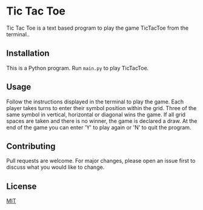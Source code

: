 # Tic Tac Toe

Tic Tac Toe is a text based program to play the game TicTacToe from the terminal..

## Installation

This is a Python program.
Run `main.py` to play TicTacToe. 

## Usage

Follow the instructions displayed in the terminal to play the game.
Each player takes turns to enter their symbol position within the grid.
Three of the same symbol in vertical, horizontal or diagonal wins the game.
If all grid spaces are taken and there is no winner, the game is declared a draw.
At the end of the game you can enter 'Y' to play again or 'N' to quit the program.

## Contributing

Pull requests are welcome. For major changes, please open an issue first
to discuss what you would like to change.

## License

[MIT](https://choosealicense.com/licenses/mit/)
